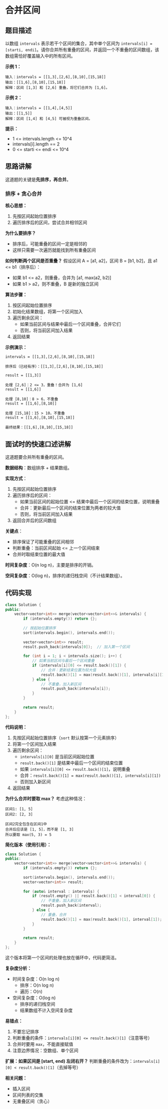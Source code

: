 # 合并区间

## 题目描述

以数组 `intervals` 表示若干个区间的集合，其中单个区间为 `intervals[i] = [starti, endi]`。请你合并所有重叠的区间，并返回一个不重叠的区间数组，该数组需恰好覆盖输入中的所有区间。

**示例 1：**
```
输入：intervals = [[1,3],[2,6],[8,10],[15,18]]
输出：[[1,6],[8,10],[15,18]]
解释：区间 [1,3] 和 [2,6] 重叠，将它们合并为 [1,6]。
```

**示例 2：**
```
输入：intervals = [[1,4],[4,5]]
输出：[[1,5]]
解释：区间 [1,4] 和 [4,5] 可被视为重叠区间。
```

**提示：**
- 1 <= intervals.length <= 10^4
- intervals[i].length == 2
- 0 <= starti <= endi <= 10^4

## 思路讲解

这道题的关键是**先排序，再合并**。

### 排序 + 贪心合并

**核心思想：**
1. 先按区间起始位置排序
2. 遍历排序后的区间，尝试合并相邻区间

**为什么要排序？**
- 排序后，可能重叠的区间一定是相邻的
- 这样只需要一次遍历就能找到所有重叠区间

**如何判断两个区间是否重叠？**
假设区间 A = [a1, a2]，区间 B = [b1, b2]，且 a1 <= b1（排序后）：
- 如果 b1 <= a2，则重叠，合并为 [a1, max(a2, b2)]
- 如果 b1 > a2，则不重叠，B 是新的独立区间

**算法步骤：**
1. 按区间起始位置排序
2. 初始化结果数组，将第一个区间加入
3. 遍历剩余区间：
   - 如果当前区间与结果中最后一个区间重叠，合并它们
   - 否则，将当前区间加入结果
4. 返回结果

**示例演示：**
```
intervals = [[1,3],[2,6],[8,10],[15,18]]

排序后（已经有序）：[[1,3],[2,6],[8,10],[15,18]]

result = [[1,3]]

处理 [2,6]：2 <= 3，重叠！合并为 [1,6]
result = [[1,6]]

处理 [8,10]：8 > 6，不重叠
result = [[1,6],[8,10]]

处理 [15,18]：15 > 10，不重叠
result = [[1,6],[8,10],[15,18]]

最终结果：[[1,6],[8,10],[15,18]]
```

## 面试时的快速口述讲解

这道题要合并所有重叠的区间。

**数据结构**：数组排序 + 结果数组。

**实现方式**：
1. 先按区间起始位置排序
2. 遍历排序后的区间：
   - 如果当前区间的起始位置 <= 结果中最后一个区间的结束位置，说明重叠
   - 合并：更新最后一个区间的结束位置为两者的较大值
   - 否则，将当前区间加入结果
3. 返回合并后的区间数组

**关键点**：
- 排序保证了可能重叠的区间相邻
- 判断重叠：当前区间起始 <= 上一个区间结束
- 合并时取结束位置的最大值

**时间复杂度**：O(n log n)，主要是排序的开销。

**空间复杂度**：O(log n)，排序的递归栈空间（不计结果数组）。

## 代码实现

```cpp
class Solution {
public:
    vector<vector<int>> merge(vector<vector<int>>& intervals) {
        if (intervals.empty()) return {};
        
        // 按起始位置排序
        sort(intervals.begin(), intervals.end());
        
        vector<vector<int>> result;
        result.push_back(intervals[0]);  // 加入第一个区间
        
        for (int i = 1; i < intervals.size(); i++) {
            // 如果当前区间与最后一个区间重叠
            if (intervals[i][0] <= result.back()[1]) {
                // 合并：更新结束位置为较大值
                result.back()[1] = max(result.back()[1], intervals[i][1]);
            } else {
                // 不重叠，加入新区间
                result.push_back(intervals[i]);
            }
        }
        
        return result;
    }
};
```

**代码说明：**
1. 先按区间起始位置排序（`sort` 默认按第一个元素排序）
2. 将第一个区间加入结果
3. 遍历剩余区间：
   - `intervals[i][0]` 是当前区间起始位置
   - `result.back()[1]` 是结果中最后一个区间的结束位置
   - 如果 `intervals[i][0] <= result.back()[1]`，说明重叠
   - 合并：`result.back()[1] = max(result.back()[1], intervals[i][1])`
   - 否则加入新区间
4. 返回结果

**为什么合并时要取 max？**
考虑这种情况：
```
区间1: [1, 5]
区间2: [2, 3]

区间2完全包含在区间1中
合并后应该是 [1, 5]，而不是 [1, 3]
所以要取 max(5, 3) = 5
```

**简化版本（使用引用）：**
```cpp
class Solution {
public:
    vector<vector<int>> merge(vector<vector<int>>& intervals) {
        if (intervals.empty()) return {};
        
        sort(intervals.begin(), intervals.end());
        vector<vector<int>> result;
        
        for (auto& interval : intervals) {
            if (result.empty() || result.back()[1] < interval[0]) {
                // 不重叠，加入新区间
                result.push_back(interval);
            } else {
                // 重叠，合并
                result.back()[1] = max(result.back()[1], interval[1]);
            }
        }
        
        return result;
    }
};
```

这个版本将第一个区间的处理也放在循环中，代码更简洁。

**复杂度分析：**
- 时间复杂度：O(n log n)
  - 排序：O(n log n)
  - 遍历：O(n)
- 空间复杂度：O(log n)
  - 排序的递归栈空间
  - 结果数组不计入空间复杂度

**易错点：**
1. 不要忘记排序
2. 判断重叠的条件：`intervals[i][0] <= result.back()[1]`（注意等号）
3. 合并时要用 `max`，不能直接赋值
4. 注意边界情况：空数组、单个区间

**扩展：如果区间是 [start, end) 左闭右开？**
判断重叠的条件改为：`intervals[i][0] < result.back()[1]`（去掉等号）

**相关问题：**
- 插入区间
- 区间列表的交集
- 无重叠区间（贪心）

